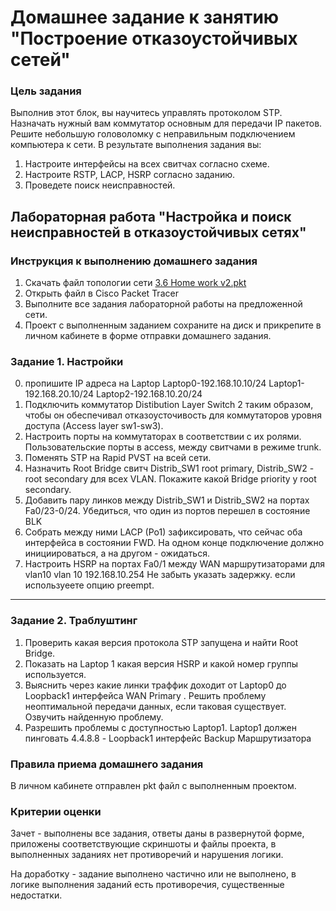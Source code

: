# Домашнее задание к занятию "Построение отказоустойчивых сетей" 

### Цель задания

Выполнив этот блок, вы научитесь управлять протоколом STP. Назначать нужный вам коммутатор основным для передачи IP пакетов. Решите небольшую головоломку с неправильным подключением компьютера к сети. В результате выполнения задания вы:

1. Настроите интерфейсы на всех свитчах согласно схеме.
2. Настроите RSTP, LACP, HSRP согласно заданию.
3. Проведете поиск неисправностей.


## Лабораторная работа "Настройка и поиск неисправностей в отказоустойчивых сетях"

### Инструкция к выполнению домашнего задания

1. Скачать файл топологии сети [3.6 Home work v2.pkt](https://github.com/netology-code/rsnt-homeworks/tree/main/3-06)
2. Открыть файл в Cisco Packet Tracer
3. Выполните все задания лабораторной работы на предложенной сети.
4. Проект с выполненным заданием сохраните на диск и прикрепите в личном кабинете в форме отправки домашнего задания.

### Задание 1. Настройки

0. пропишите IP адреса на Laptop
Laptop0-192.168.10.10/24
Laptop1-192.168.20.10/24
Laptop2-192.168.10.20/24
1. Подключить коммутатор Distibution Layer Switch 2 таким образом, чтобы он обеспечивал отказоусточивость для коммутаторов уровня доступа (Access layer sw1-sw3). 
2. Настроить порты на коммутаторах в соответствии с их ролями. Пользовательские порты в access, между свитчами в режиме trunk.
3. Поменять STP на Rapid PVST на всей сети.
4. Назначить Root Bridge  свитч Distrib_SW1 root primary, Distrib_SW2 - root secondary для всех VLAN. Покажите какой Bridge priority у root secondary. 
5. Добавить пару линков между Distrib_SW1 и Distrib_SW2 на портах Fa0/23-0/24. Убедиться, что один из портов перешел в состояние BLK  
6. Собрать между ними LACP (Po1)  зафиксировать, что сейчас оба интерфейса в состоянии FWD. На одном конце подключение должно инициироваться, а на другом - ожидаться. 
7. Настроить HSRP на портах Fa0/1 между WAN маршрутизаторами для vlan10
   	vlan 10 192.168.10.254
	Не забыть указать задержку. если используеете опцию preempt.

---

### Задание 2. Траблуштинг

1. Проверить какая версия протокола STP запущена и найти Root Bridge.
2. Показать на Laptop 1 какая версия HSRP и какой номер группы используется.
3. Выяснить через какие линки траффик доходит от Laptop0 до Loopback1 интерфейса WAN Primary . Решить проблему неоптимальной передачи данных, если таковая существует.
Озвучить найденную проблему.
4. Разрешить проблемы с доступностью Laptop1. Laptop1 должен пинговать 4.4.8.8 - Loopback1  интерфейс Backup Маршрутизатора



### Правила приема домашнего задания

В личном кабинете отправлен pkt файл с выполненным проектом.

### Критерии оценки

Зачет - выполнены все задания, ответы даны в развернутой форме, приложены соответствующие скриншоты и файлы проекта, в выполненных заданиях нет противоречий и нарушения логики.

На доработку - задание выполнено частично или не выполнено, в логике выполнения заданий есть противоречия, существенные недостатки.
